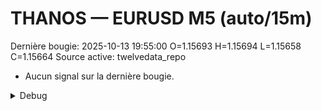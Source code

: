 # THANOS — EURUSD M5 (auto/15m)
Dernière bougie: 2025-10-13 19:55:00  O=1.15693  H=1.15694  L=1.15658  C=1.15664
Source active: twelvedata_repo

- Aucun signal sur la dernière bougie.

<details><summary>Debug</summary>

- TD_API_KEY manquant.

</details>
